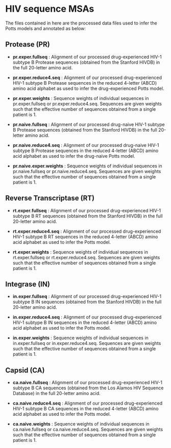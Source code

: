 # HIV sequence MSAs
The files contained in here are the processed data files used to infer the Potts models and annotated as below:

Protease (PR)
-------------
+ **pr.exper.fullseq** : Alignment of our processed drug-experienced HIV-1 subtype B Protease sequences (obtained from the Stanford HIVDB) in the full 20-letter amino acid. 
             
+ **pr.exper.reduce4.seq** : Alignment of our processed drug-experienced HIV-1 subtype B Protease sequences in the reduced 4-letter (ABCD) amino acid alphabet as used to infer the drug-experienced Potts model.
                 
+ **pr.exper.weights** : Sequence weights of individual sequences in pr.exper.fullseq or pr.exper.reduce4.seq. Sequences are given weights such that the effective number of sequences obtained from a single patient is 1.


+ **pr.naive.fullseq** : Alignment of our processed drug-naive HIV-1 subtype B Protease sequences (obtained from the Stanford HIVDB) in the full 20-letter amino acid. 
             
+ **pr.naive.reduce4.seq** : Alignment of our processed drug-naive HIV-1 subtype B Protease sequences in the reduced 4-letter (ABCD) amino acid alphabet as used to infer the drug-naive Potts model.
                 
+ **pr.naive.exper.weights** : Sequence weights of individual sequences in pr.naive.fullseq or pr.naive.reduce4.seq. Sequences are given weights such that the effective number of sequences obtained from a single patient is 1.

Reverse Transcriptase (RT)
--------------------------
+ **rt.exper.fullseq** : Alignment of our processed drug-experienced HIV-1 subtype B RT sequences (obtained from the Stanford HIVDB) in the full 20-letter amino acid. 

+ **rt.exper.reduce4.seq** : Alignment of our processed drug-experienced HIV-1 subtype B RT sequences in the reduced 4-letter (ABCD) amino acid alphabet as used to infer the Potts model.

+ **rt.exper.weights** : Sequence weights of individual sequences in rt.exper.fullseq or rt.exper.reduce4.seq. Sequences are given weights such that the effective number of sequences obtained from a single patient is 1.
             
Integrase (IN)
--------------
+ **in.exper.fullseq** : Alignment of our processed drug-experienced HIV-1 subtype B IN sequences (obtained from the Stanford HIVDB) in the full 20-letter amino acid. 
             
+ **in.exper.reduce4.seq** : Alignment of our processed drug-experienced HIV-1 subtype B IN sequences in the reduced 4-letter (ABCD) amino acid alphabet as used to infer the Potts model.
                 
+ **in.exper.weights** : Sequence weights of individual sequences in in.exper.fullseq or in.exper.reduce4.seq. Sequences are given weights such that the effective number of sequences obtained from a single patient is 1.

Capsid (CA)
--------------
+ **ca.naive.fullseq** : Alignment of our processed drug-experienced HIV-1 subtype B CA sequences (obtained from the Los Alamos HIV Sequence Database) in the full 20-letter amino acid. 
             
+ **ca.naive.reduce4.seq** : Alignment of our processed drug-experienced HIV-1 subtype B CA sequences in the reduced 4-letter (ABCD) amino acid alphabet as used to infer the Potts model.
                 
+ **ca.naive.weights** : Sequence weights of individual sequences in ca.naive.fullseq or ca.naive.reduce4.seq. Sequences are given weights such that the effective number of sequences obtained from a single patient is 1.
